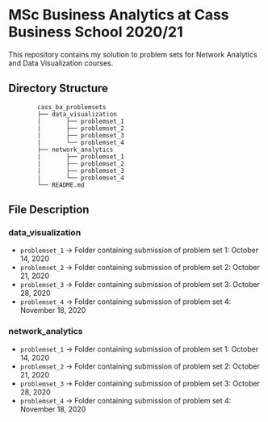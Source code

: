 # MSc Business Analytics at Cass Business School 2020/21

This repository contains my solution to problem sets for Network Analytics and Data Visualization courses.

## **Directory Structure**

```
        cass_ba_problemsets
        ├── data_visualization
        |       ├── problemset_1
        |       ├── problemset_2
        |       ├── problemset_3
        |       └── problemset_4
        ├── network_analytics
        |       ├── problemset_1
        |       ├── problemset_2
        |       ├── problemset_3
        |       └── problemset_4
        └── README.md
```

## File Description

### data_visualization
-   `problemset_1` -> Folder containing submission of problem set 1: October 14, 2020
-   `problemset_2` -> Folder containing submission of problem set 2: October 21, 2020
-   `problemset_3` -> Folder containing submission of problem set 3: October 28, 2020
-   `problemset_4` -> Folder containing submission of problem set 4: November 18, 2020

### network_analytics
-   `problemset_1` -> Folder containing submission of problem set 1: October 14, 2020
-   `problemset_2` -> Folder containing submission of problem set 2: October 21, 2020
-   `problemset_3` -> Folder containing submission of problem set 3: October 28, 2020
-   `problemset_4` -> Folder containing submission of problem set 4: November 18, 2020






